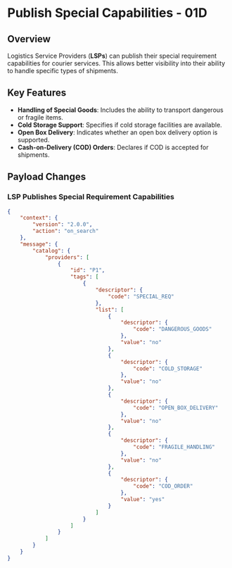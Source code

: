 # Publish Special Capabilities - 01D

## Overview
Logistics Service Providers (**LSPs**) can publish their special requirement capabilities for courier services. This allows better visibility into their ability to handle specific types of shipments.

## Key Features
- **Handling of Special Goods**: Includes the ability to transport dangerous or fragile items.
- **Cold Storage Support**: Specifies if cold storage facilities are available.
- **Open Box Delivery**: Indicates whether an open box delivery option is supported.
- **Cash-on-Delivery (COD) Orders**: Declares if COD is accepted for shipments.

## Payload Changes

### **LSP Publishes Special Requirement Capabilities**
```json
{
    "context": {
        "version": "2.0.0",
        "action": "on_search"
    },
    "message": {
        "catalog": {
            "providers": [
                {
                    "id": "P1",
                    "tags": [
                        {
                            "descriptor": {
                                "code": "SPECIAL_REQ"
                            },
                            "list": [
                                {
                                    "descriptor": {
                                        "code": "DANGEROUS_GOODS"
                                    },
                                    "value": "no"
                                },
                                {
                                    "descriptor": {
                                        "code": "COLD_STORAGE"
                                    },
                                    "value": "no"
                                },
                                {
                                    "descriptor": {
                                        "code": "OPEN_BOX_DELIVERY"
                                    },
                                    "value": "no"
                                },
                                {
                                    "descriptor": {
                                        "code": "FRAGILE_HANDLING"
                                    },
                                    "value": "no"
                                },
                                {
                                    "descriptor": {
                                        "code": "COD_ORDER"
                                    },
                                    "value": "yes"
                                }
                            ]
                        }
                    ]
                }
            ]
        }
    }
}